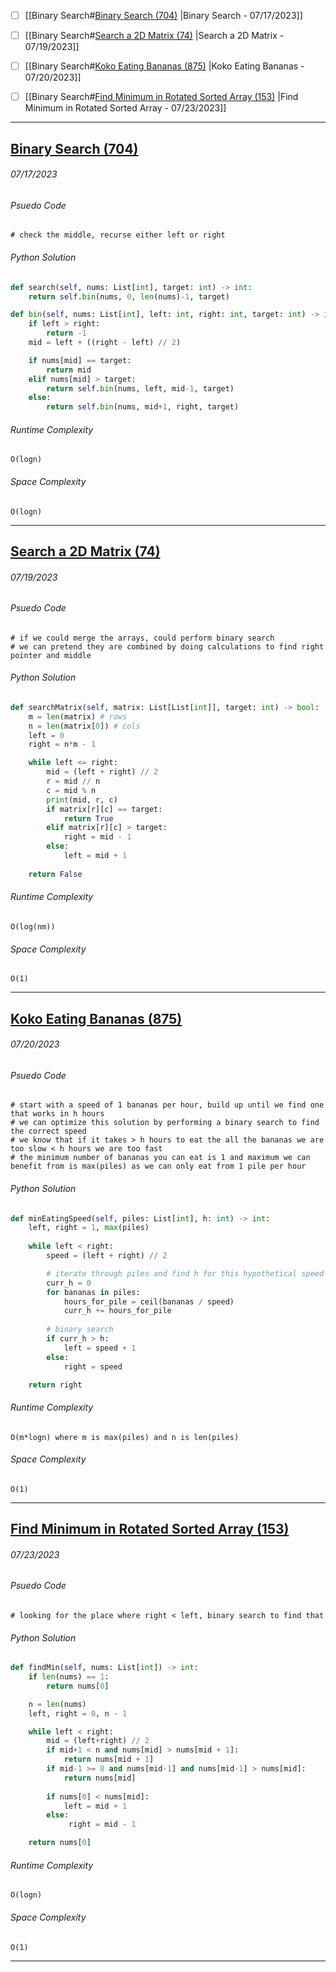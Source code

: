 - [ ] [[Binary Search#[Binary Search (704)](https://leetcode.com/problems/binary-search/description/) |Binary Search - 07/17/2023]]
- [ ] [[Binary Search#[Search a 2D Matrix (74)](https://leetcode.com/problems/search-a-2d-matrix/description/) |Search a 2D Matrix - 07/19/2023]]
- [ ] [[Binary Search#[Koko Eating Bananas (875)](https://leetcode.com/problems/koko-eating-bananas/description/) |Koko Eating Bananas - 07/20/2023]]
- [ ] [[Binary Search#[Find Minimum in Rotated Sorted Array (153)](https://leetcode.com/problems/find-minimum-in-rotated-sorted-array/description/) |Find Minimum in Rotated Sorted Array - 07/23/2023]]


---
## [Binary Search (704)](https://leetcode.com/problems/binary-search/description/)
###### *07/17/2023*

###### Psuedo Code
``` 
# check the middle, recurse either left or right
```

###### Python Solution
```python
def search(self, nums: List[int], target: int) -> int:
	return self.bin(nums, 0, len(nums)-1, target)

def bin(self, nums: List[int], left: int, right: int, target: int) -> int:
	if left > right:
		return -1
	mid = left + ((right - left) // 2)

	if nums[mid] == target:
		return mid
	elif nums[mid] > target:
		return self.bin(nums, left, mid-1, target)
	else:
		return self.bin(nums, mid+1, right, target)
```

###### Runtime Complexity
```
O(logn)
```

###### Space Complexity
```
O(logn)
```

---
## [Search a 2D Matrix (74)](https://leetcode.com/problems/search-a-2d-matrix/description/)
###### *07/19/2023*

###### Psuedo Code
``` 
# if we could merge the arrays, could perform binary search
# we can pretend they are combined by doing calculations to find right pointer and middle
```

###### Python Solution
```python
def searchMatrix(self, matrix: List[List[int]], target: int) -> bool:
	m = len(matrix) # rows
	n = len(matrix[0]) # cols
	left = 0
	right = n*m - 1

	while left <= right: 
		mid = (left + right) // 2
		r = mid // n
		c = mid % n
		print(mid, r, c)
		if matrix[r][c] == target:
			return True
		elif matrix[r][c] > target:
			right = mid - 1
		else:
			left = mid + 1
		
	return False
```

###### Runtime Complexity
```
O(log(nm))
```

###### Space Complexity
```
O(1)
```

---
## [Koko Eating Bananas (875)](https://leetcode.com/problems/koko-eating-bananas/description/)
###### *07/20/2023*

###### Psuedo Code
``` 
# start with a speed of 1 bananas per hour, build up until we find one that works in h hours
# we can optimize this solution by performing a binary search to find the correct speed
# we know that if it takes > h hours to eat the all the bananas we are too slow < h hours we are too fast
# the minimum number of bananas you can eat is 1 and maximum we can benefit from is max(piles) as we can only eat from 1 pile per hour
```

###### Python Solution
```python
def minEatingSpeed(self, piles: List[int], h: int) -> int:
	left, right = 1, max(piles)
	
	while left < right:
		speed = (left + right) // 2

		# iterate through piles and find h for this hypothetical speed
		curr_h = 0
		for bananas in piles:
			hours_for_pile = ceil(bananas / speed)
			curr_h += hours_for_pile
		
		# binary search
		if curr_h > h:
			left = speed + 1
		else: 
			right = speed 

	return right
```

###### Runtime Complexity
```
O(m*logn) where m is max(piles) and n is len(piles)
```

###### Space Complexity
```
O(1)
```


---
## [Find Minimum in Rotated Sorted Array (153)](https://leetcode.com/problems/find-minimum-in-rotated-sorted-array/description/)
###### *07/23/2023*

###### Psuedo Code
``` 
# looking for the place where right < left, binary search to find that
```

###### Python Solution
```python
def findMin(self, nums: List[int]) -> int:
	if len(nums) == 1:
		return nums[0]

	n = len(nums)
	left, right = 0, n - 1

	while left < right:
		mid = (left+right) // 2
		if mid+1 < n and nums[mid] > nums[mid + 1]:
			return nums[mid + 1]
		if mid-1 >= 0 and nums[mid-1] and nums[mid-1] > nums[mid]:
			return nums[mid]
		
		if nums[0] < nums[mid]:
			left = mid + 1
		else:
			 right = mid - 1

	return nums[0]
```

###### Runtime Complexity
```
O(logn)
```

###### Space Complexity
```
O(1)
```


---
